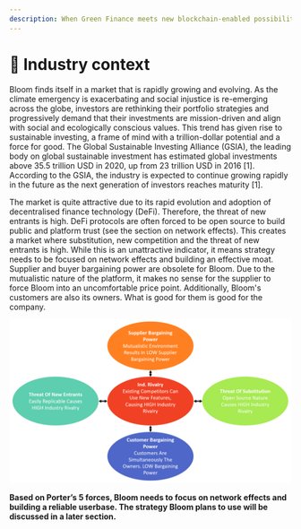 ```yaml
---
description: When Green Finance meets new blockchain-enabled possibilities
---
```


# 💸 Industry context

Bloom finds itself in a market that is rapidly growing and evolving. As the climate emergency is exacerbating and social injustice is re-emerging across the globe, investors are rethinking their portfolio strategies and progressively demand that their investments are mission-driven and align with social and ecologically conscious values. This trend has given rise to sustainable investing, a frame of mind with a trillion-dollar potential and a force for good. The Global Sustainable Investing Alliance (GSIA), the leading body on global sustainable investment has estimated global investments above 35.5 trillion USD in 2020, up from 23 trillion USD in 2016 \[1]. According to the GSIA, the industry is expected to continue growing rapidly in the future as the next generation of investors reaches maturity \[1].

The market is quite attractive due to its rapid evolution and adoption of decentralised finance technology (DeFi). Therefore, the threat of new entrants is high. DeFi protocols are often forced to be open source to build public and platform trust (see the section on network effects). This creates a market where substitution, new competition and the threat of new entrants is high. While this is an unattractive indicator, it means strategy needs to be focused on network effects and building an effective moat. Supplier and buyer bargaining power are obsolete for Bloom. Due to the mutualistic nature of the platform, it makes no sense for the supplier to force Bloom into an uncomfortable price point. Additionally, Bloom's customers are also its owners. What is good for them is good for the company.

![](<../.gitbook/assets/image (8).png>)

**Based on Porter’s 5 forces, Bloom needs to focus on network effects and building a reliable userbase. The strategy Bloom plans to use will be discussed in a later section.**
